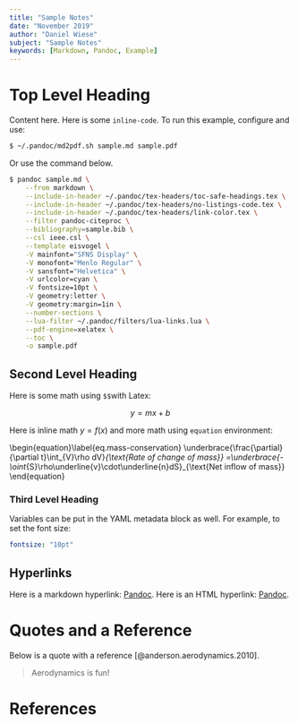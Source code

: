```yaml
---
title: "Sample Notes"
date: "November 2019"
author: "Daniel Wiese"
subject: "Sample Notes"
keywords: [Markdown, Pandoc, Example]
---
```


# Top Level Heading

Content here.
Here is some `inline-code`.
To run this example, configure and use:

```bash
$ ~/.pandoc/md2pdf.sh sample.md sample.pdf
```

Or use the command below.

```bash
$ pandoc sample.md \
    --from markdown \
    --include-in-header ~/.pandoc/tex-headers/toc-safe-headings.tex \
    --include-in-header ~/.pandoc/tex-headers/no-listings-code.tex \
    --include-in-header ~/.pandoc/tex-headers/link-color.tex \
    --filter pandoc-citeproc \
    --bibliography=sample.bib \
    --csl ieee.csl \
    --template eisvogel \
    -V mainfont="SFNS Display" \
    -V monofont="Menlo Regular" \
    -V sansfont="Helvetica" \
    -V urlcolor=cyan \
    -V fontsize=10pt \
    -V geometry:letter \
    -V geometry:margin=1in \
    --number-sections \
    --lua-filter ~/.pandoc/filters/lua-links.lua \
    --pdf-engine=xelatex \
    --toc \
    -o sample.pdf
```

## Second Level Heading

Here is some math using `$$`with Latex:

$$
y=mx+b
$$

Here is inline math $y=f(x)$ and more math using `equation` environment:

\begin{equation}\label{eq.mass-conservation}
  \underbrace{\frac{\partial}{\partial t}\int_{V}\rho dV}_{\text{Rate of change of mass}}
  =\underbrace{-\oint_{S}\rho\underline{v}\cdot\underline{n}dS}_{\text{Net inflow of mass}}
\end{equation}

### Third Level Heading

Variables can be put in the YAML metadata block as well.
For example, to set the font size:

```yaml
fontsize: "10pt"
```

## Hyperlinks

Here is a markdown hyperlink: [Pandoc](https://pandoc.org/).
Here is an HTML hyperlink: <a href="https://pandoc.org/" target="_blank">Pandoc</a>.

# Quotes and a Reference

Below is a quote with a reference [@anderson.aerodynamics.2010].

> Aerodynamics is fun!

# References
